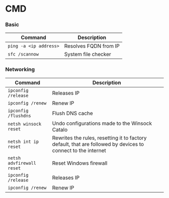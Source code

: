 CMD
============

### Basic 
| Command | Description |
| ------- | ----------- |
| `ping -a <ip address>` | Resolves FQDN from IP |
| `sfc /scannow` | System file checker|

### Networking
| Command | Description |
| ------- | ----------- |
| `ipconfig /release` | Releases IP |
| `ipconfig /renew` | Renew IP |
| `ipconfig /flushdns` | Flush DNS cache |
| `netsh winsock reset` | Undo configurations made to the Winsock Catalo |
| `netsh int ip reset` |  Rewrites the rules, resetting it to factory default, that are followed by devices to connect to the internet |
| `netsh advfirewall reset` | Reset Windows firewall |
| `ipconfig /release` | Releases IP |
| `ipconfig /renew` | Renew IP |
